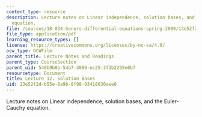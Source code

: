 ```yaml
---
content_type: resource
description: Lecture notes on Linear independence, solution bases, and the Euler-Cauchy
  equation.
file: /courses/18-034-honors-differential-equations-spring-2009/13e52f2db55e8a9b8f9893418630aee6_MIT18_034s09_lec12.pdf
file_type: application/pdf
learning_resource_types: []
license: https://creativecommons.org/licenses/by-nc-sa/4.0/
ocw_type: OCWFile
parent_title: Lecture Notes and Readings
parent_type: CourseSection
parent_uid: 540b9b8b-54b7-3889-ec25-373b2295e0b7
resourcetype: Document
title: Lecture 12. Solution Bases
uid: 13e52f2d-b55e-8a9b-8f98-93418630aee6
---
```

Lecture notes on Linear independence, solution bases, and the Euler-Cauchy equation.